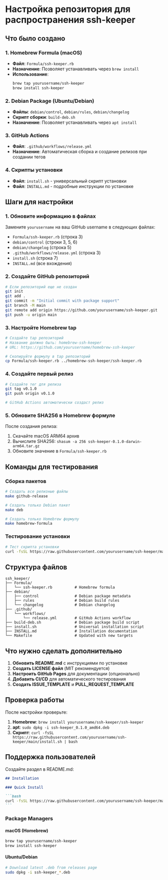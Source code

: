 # Настройка репозитория для распространения ssh-keeper

## Что было создано

### 1. Homebrew Formula (macOS)

- **Файл**: `Formula/ssh-keeper.rb`
- **Назначение**: Позволяет устанавливать через `brew install`
- **Использование**:
  ```bash
  brew tap yourusername/ssh-keeper
  brew install ssh-keeper
  ```

### 2. Debian Package (Ubuntu/Debian)

- **Файлы**: `debian/control`, `debian/rules`, `debian/changelog`
- **Скрипт сборки**: `build-deb.sh`
- **Назначение**: Позволяет устанавливать через `apt install`

### 3. GitHub Actions

- **Файл**: `.github/workflows/release.yml`
- **Назначение**: Автоматическая сборка и создание релизов при создании тегов

### 4. Скрипты установки

- **Файл**: `install.sh` - универсальный скрипт установки
- **Файл**: `INSTALL.md` - подробные инструкции по установке

## Шаги для настройки

### 1. Обновите информацию в файлах

Замените `yourusername` на ваш GitHub username в следующих файлах:

- `Formula/ssh-keeper.rb` (строка 3)
- `debian/control` (строки 3, 5, 6)
- `debian/changelog` (строка 5)
- `.github/workflows/release.yml` (строка 3)
- `install.sh` (строка 7)
- `INSTALL.md` (все вхождения)

### 2. Создайте GitHub репозиторий

```bash
# Если репозиторий еще не создан
git init
git add .
git commit -m "Initial commit with package support"
git branch -M main
git remote add origin https://github.com/yourusername/ssh-keeper.git
git push -u origin main
```

### 3. Настройте Homebrew tap

```bash
# Создайте tap репозиторий
# Название должно быть: homebrew-ssh-keeper
# URL: https://github.com/yourusername/homebrew-ssh-keeper

# Скопируйте формулу в tap репозиторий
cp Formula/ssh-keeper.rb ../homebrew-ssh-keeper/ssh-keeper.rb
```

### 4. Создайте первый релиз

```bash
# Создайте тег для релиза
git tag v0.1.0
git push origin v0.1.0

# GitHub Actions автоматически создаст релиз
```

### 5. Обновите SHA256 в Homebrew формуле

После создания релиза:

1. Скачайте macOS ARM64 архив
2. Вычислите SHA256: `shasum -a 256 ssh-keeper-0.1.0-darwin-arm64.tar.gz`
3. Обновите значение в `Formula/ssh-keeper.rb`

## Команды для тестирования

### Сборка пакетов

```bash
# Создать все релизные файлы
make github-release

# Создать только Debian пакет
make deb

# Создать только Homebrew формулу
make homebrew-formula
```

### Тестирование установки

```bash
# Тест скрипта установки
curl -fsSL https://raw.githubusercontent.com/yourusername/ssh-keeper/main/install.sh | bash
```

## Структура файлов

```
ssh_keeper/
├── Formula/
│   └── ssh-keeper.rb          # Homebrew formula
├── debian/
│   ├── control                # Debian package metadata
│   ├── rules                  # Debian build rules
│   └── changelog              # Debian changelog
├── .github/
│   └── workflows/
│       └── release.yml        # GitHub Actions workflow
├── build-deb.sh               # Debian package build script
├── install.sh                 # Universal installation script
├── INSTALL.md                 # Installation documentation
└── Makefile                   # Updated with new targets
```

## Что нужно сделать дополнительно

1. **Обновить README.md** с инструкциями по установке
2. **Создать LICENSE файл** (MIT рекомендуется)
3. **Настроить GitHub Pages** для документации (опционально)
4. **Добавить CI/CD** для автоматического тестирования
5. **Создать ISSUE_TEMPLATE** и **PULL_REQUEST_TEMPLATE**

## Проверка работы

После настройки проверьте:

1. **Homebrew**: `brew install yourusername/ssh-keeper/ssh-keeper`
2. **apt**: `sudo dpkg -i ssh-keeper_0.1.0_amd64.deb`
3. **Скрипт**: `curl -fsSL https://raw.githubusercontent.com/yourusername/ssh-keeper/main/install.sh | bash`

## Поддержка пользователей

Создайте раздел в README.md:

````markdown
## Installation

### Quick Install

```bash
curl -fsSL https://raw.githubusercontent.com/yourusername/ssh-keeper/main/install.sh | bash
```
````

### Package Managers

#### macOS (Homebrew)

```bash
brew tap yourusername/ssh-keeper
brew install ssh-keeper
```

#### Ubuntu/Debian

```bash
# Download latest .deb from releases page
sudo dpkg -i ssh-keeper_*.deb
```

```

```

